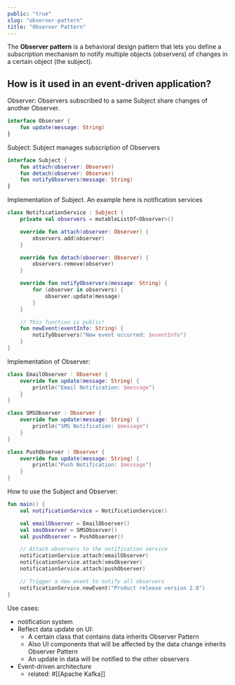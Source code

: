 ```yaml
---
public: "true"
slug: "observer-pattern"
title: "Observer Pattern"
---
```


The **Observer pattern** is a behavioral design pattern that lets you define a subscription mechanism to notify multiple objects (observers) of changes in a certain object (the subject).


## How is it used in an event-driven application?

Observer: Observers subscribed to a same Subject share changes of another Observer.

```kotlin
interface Observer {
    fun update(message: String)
}
```

Subject: Subject manages subscription of Observers

```kotlin
interface Subject {
    fun attach(observer: Observer)
    fun detach(observer: Observer)
    fun notifyObservers(message: String)
}
```

Implementation of Subject. An example here is notification services

```kotlin
class NotificationService : Subject {
    private val observers = mutableListOf<Observer>()

    override fun attach(observer: Observer) {
        observers.add(observer)
    }

    override fun detach(observer: Observer) {
        observers.remove(observer)
    }

    override fun notifyObservers(message: String) {
        for (observer in observers) {
            observer.update(message)
        }
    }

    // This function is public!
    fun newEvent(eventInfo: String) {
        notifyObservers("New event occurred: $eventInfo")
    }
}
```

Implementation of Observer:

```kotlin
class EmailObserver : Observer {
    override fun update(message: String) {
        println("Email Notification: $message")
    }
}

class SMSObserver : Observer {
    override fun update(message: String) {
        println("SMS Notification: $message")
    }
}

class PushObserver : Observer {
    override fun update(message: String) {
        println("Push Notification: $message")
    }
}
```

How to use the Subject and Observer:

```kotlin
fun main() {
    val notificationService = NotificationService()

    val emailObserver = EmailObserver()
    val smsObserver = SMSObserver()
    val pushObserver = PushObserver()

    // Attach observers to the notification service
    notificationService.attach(emailObserver)
    notificationService.attach(smsObserver)
    notificationService.attach(pushObserver)

    // Trigger a new event to notify all observers
    notificationService.newEvent("Product release version 2.0")
}
```

Use cases:
- notification system
- Reflect data update on UI:
	- A certain class that contains data inherits Observer Pattern
	- Also UI components that will be affected by the data change inherits Observer Pattern
	- An update in data will be notified to the other observers
- Event-driven architecture
	- related: #[[Apache Kafka]]